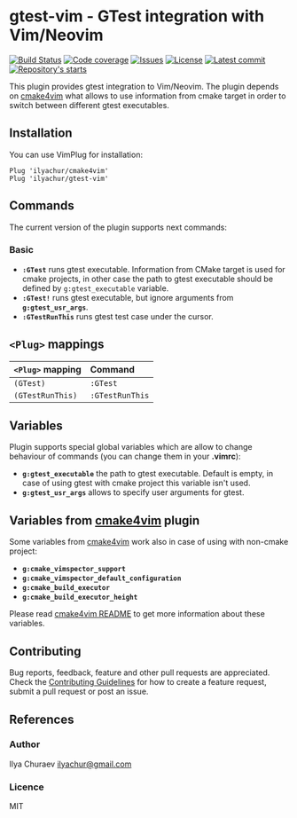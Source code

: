 # gtest-vim - GTest integration with Vim/Neovim

<p>
<a href="#"><img src="https://github.com/ilyachur/gtest-vim/workflows/CI/badge.svg" alt="Build Status"/></a>
<a href="https://codecov.io/gh/ilyachur/gtest-vim"><img src="https://codecov.io/gh/ilyachur/gtest-vim/branch/master/graph/badge.svg" alt="Code coverage"/></a>
<a href="https://github.com/ilyachur/gtest-vim/issues"><img src="https://img.shields.io/github/issues/ilyachur/gtest-vim" alt="Issues"/></a>
<a href="https://github.com/ilyachur/gtest-vim/blob/master/LICENSE"><img src="https://img.shields.io/badge/license-MIT-green.svg" alt="License"/></a>
<a href="https://github.com/ilyachur/gtest-vim/commits/master"><img src="https://img.shields.io/github/last-commit/ilyachur/gtest-vim" alt="Latest commit"/></a>
<a href="https://github.com/ilyachur/gtest-vim/stargazers"><img src="https://img.shields.io/github/stars/ilyachur/gtest-vim" alt="Repository's starts"/></a>
</p>

This plugin provides gtest integration to Vim/Neovim.
The plugin depends on [cmake4vim](https://github.com/ilyachur/cmake4vim) what allows to use information from cmake target in order to switch between different gtest executables.

## Installation

You can use VimPlug for installation:
```vim
Plug 'ilyachur/cmake4vim'
Plug 'ilyachur/gtest-vim'
```

## Commands

The current version of the plugin supports next commands:

### Basic

- **`:GTest`** runs gtest executable. Information from CMake target is used for cmake projects, in other case the path to gtest executable should be defined by `g:gtest_executable` variable.
- **`:GTest!`** runs gtest executable, but ignore arguments from **`g:gtest_usr_args`**.
- **`:GTestRunThis`** runs gtest test case under the cursor.


## `<Plug>` mappings

| `<Plug>` mapping          | Command                   |
|:--------------------------|:--------------------------|
| `(GTest)`                 | `:GTest`                  |
| `(GTestRunThis)`          | `:GTestRunThis`           |

## Variables

Plugin supports special global variables which are allow to change behaviour of commands (you can change them in your **.vimrc**):

- **`g:gtest_executable`** the path to gtest executable. Default is empty, in case of using gtest with cmake project this variable isn't used.
- **`g:gtest_usr_args`** allows to specify user arguments for gtest.

## Variables from [cmake4vim](https://github.com/ilyachur/cmake4vim) plugin

Some variables from [cmake4vim](https://github.com/ilyachur/cmake4vim) work also in case of using with non-cmake project:

- **`g:cmake_vimspector_support`**
- **`g:cmake_vimspector_default_configuration`**
- **`g:cmake_build_executor`**
- **`g:cmake_build_executor_height`**

Please read [cmake4vim README](https://github.com/ilyachur/cmake4vim/blob/master/README.md) to get more information about these variables.

## Contributing

Bug reports, feedback, feature and other pull requests are appreciated. Check the [Contributing Guidelines](CONTRIBUTING.md) for how to
create a feature request, submit a pull request or post an issue.

## References

### Author

Ilya Churaev ilyachur@gmail.com

### Licence

MIT

